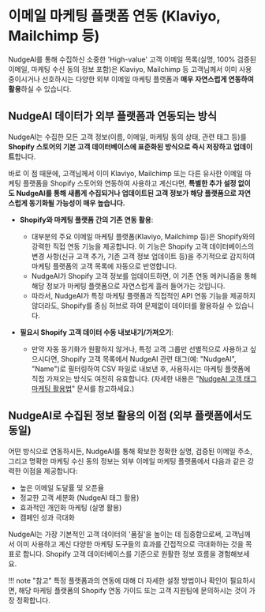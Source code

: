 # 이메일 마케팅 플랫폼 연동 (Klaviyo, Mailchimp 등)

NudgeAI를 통해 수집하신 소중한 'High-value' 고객 이메일 목록(실명, 100% 검증된 이메일, 마케팅 수신 동의 정보 포함)은 Klaviyo, Mailchimp 등 고객님께서 이미 사용 중이시거나 선호하시는 다양한 외부 이메일 마케팅 플랫폼과 **매우 자연스럽게 연동하여 활용**하실 수 있습니다.

## NudgeAI 데이터가 외부 플랫폼과 연동되는 방식

NudgeAI는 수집한 모든 고객 정보(이름, 이메일, 마케팅 동의 상태, 관련 태그 등)를 **Shopify 스토어의 기본 고객 데이터베이스에 표준화된 방식으로 즉시 저장하고 업데이트**합니다.

바로 이 점 때문에, 고객님께서 이미 Klaviyo, Mailchimp 또는 다른 유사한 이메일 마케팅 플랫폼을 Shopify 스토어와 연동하여 사용하고 계신다면, **특별한 추가 설정 없이도 NudgeAI를 통해 새롭게 수집되거나 업데이트된 고객 정보가 해당 플랫폼으로 자연스럽게 동기화될 가능성이 매우 높습니다.**

*   **Shopify와 마케팅 플랫폼 간의 기존 연동 활용**:
    *   대부분의 주요 이메일 마케팅 플랫폼(Klaviyo, Mailchimp 등)은 Shopify와의 강력한 직접 연동 기능을 제공합니다. 이 기능은 Shopify 고객 데이터베이스의 변경 사항(신규 고객 추가, 기존 고객 정보 업데이트 등)을 주기적으로 감지하여 마케팅 플랫폼의 고객 목록에 자동으로 반영합니다.
    *   NudgeAI가 Shopify 고객 정보를 업데이트하면, 이 기존 연동 메커니즘을 통해 해당 정보가 마케팅 플랫폼으로 자연스럽게 흘러 들어가는 것입니다.
    *   따라서, NudgeAI가 특정 마케팅 플랫폼과 직접적인 API 연동 기능을 제공하지 않더라도, Shopify를 중심 허브로 하여 문제없이 데이터를 활용하실 수 있습니다.

*   **필요시 Shopify 고객 데이터 수동 내보내기/가져오기**:
    *   만약 자동 동기화가 원활하지 않거나, 특정 고객 그룹만 선별적으로 사용하고 싶으시다면, Shopify 고객 목록에서 NudgeAI 관련 태그(예: "NudgeAI", "Name")로 필터링하여 CSV 파일로 내보낸 후, 사용하시는 마케팅 플랫폼에 직접 가져오는 방식도 여전히 유효합니다. (자세한 내용은 "[NudgeAI 고객 태그 마케팅 활용법](using-customer-tags.md)" 문서를 참고하세요.)

## NudgeAI로 수집된 정보 활용의 이점 (외부 플랫폼에서도 동일)

어떤 방식으로 연동하시든, NudgeAI를 통해 확보한 정확한 실명, 검증된 이메일 주소, 그리고 명확한 마케팅 수신 동의 정보는 외부 이메일 마케팅 플랫폼에서 다음과 같은 강력한 이점을 제공합니다:

*   높은 이메일 도달률 및 오픈율
*   정교한 고객 세분화 (NudgeAI 태그 활용)
*   효과적인 개인화 마케팅 (실명 활용)
*   캠페인 성과 극대화

NudgeAI는 가장 기본적인 고객 데이터의 '품질'을 높이는 데 집중함으로써, 고객님께서 이미 사용하고 계신 다양한 마케팅 도구들의 효과를 간접적으로 극대화하는 것을 목표로 합니다. Shopify 고객 데이터베이스를 기준으로 원활한 정보 흐름을 경험해보세요.

!!! note "참고"
    특정 플랫폼과의 연동에 대해 더 자세한 설정 방법이나 확인이 필요하시면, 해당 마케팅 플랫폼의 Shopify 연동 가이드 또는 고객 지원팀에 문의하시는 것이 가장 정확합니다. 